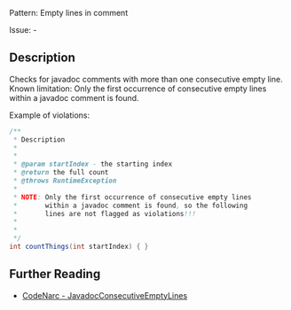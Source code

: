 Pattern: Empty lines in comment

Issue: -

## Description

Checks for javadoc comments with more than one consecutive empty line. Known limitation: Only the first occurrence of consecutive empty lines
within a javadoc comment is found.

Example of violations:

``` groovy
/**
 * Description
 *
 *                                                                          // violation
 * @param startIndex - the starting index
 * @return the full count
 * @throws RuntimeException
 *
 * NOTE: Only the first occurrence of consecutive empty lines
 *       within a javadoc comment is found, so the following
 *       lines are not flagged as violations!!!
 *
 *
 */
int countThings(int startIndex) { }
```

## Further Reading

* [CodeNarc - JavadocConsecutiveEmptyLines](https://codenarc.github.io/CodeNarc/codenarc-rules-comments.html#javadocconsecutiveemptylines-rule)
